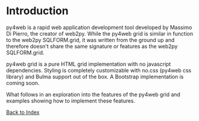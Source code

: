 # Introduction

py4web is a rapid web application development tool developed by Massimo Di Pierro, the creator of web2py.
While the py4web grid is similar in function to the web2py SQLFORM.grid, it was written from the ground up 
and therefore doesn't share the same signature or features as the web2py SQLFORM.grid.

py4web grid is a pure HTML grid implementation with no javascript dependencies. Styling
is completely customizable with no.css (py4web css library) and Bulma support out of
the box.  A Bootstrap implementation is coming soon.

What follows in an exploration into the features of the py4web grid and examples showing
how to implement these features.

[Back to Index](index.md)